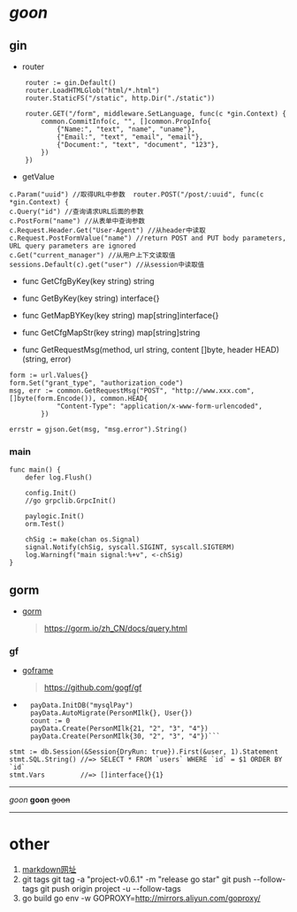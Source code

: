 # *goon*

## gin
* router
```
	router := gin.Default()
	router.LoadHTMLGlob("html/*.html")
	router.StaticFS("/static", http.Dir("./static"))

	router.GET("/form", middleware.SetLanguage, func(c *gin.Context) {
		common.CommitInfo(c, "", []common.PropInfo{
			{"Name:", "text", "name", "uname"},
			{"Email:", "text", "email", "email"},
			{"Document:", "text", "document", "123"},
		})
	})
```

* getValue
```
c.Param("uuid") //取得URL中参数  router.POST("/post/:uuid", func(c *gin.Context) {
c.Query("id") //查询请求URL后面的参数
c.PostForm("name") //从表单中查询参数
c.Request.Header.Get("User-Agent") //从header中读取
c.Request.PostFormValue("name") //return POST and PUT body parameters, URL query parameters are ignored
c.Get("current_manager") //从用户上下文读取值  
sessions.Default(c).get("user") //从session中读取值
```

* func GetCfgByKey(key string) string
* func GetByKey(key string) interface{}
* func GetMapBYKey(key string) map[string]interface{}
* func GetCfgMapStr(key string) map[string]string

* func GetRequestMsg(method, url string, content []byte, header HEAD) (string, error)
```
form := url.Values{}
form.Set("grant_type", "authorization_code")
msg, err := common.GetRequestMsg("POST", "http://www.xxx.com", []byte(form.Encode()), common.HEAD{
			"Content-Type": "application/x-www-form-urlencoded",
		})

errstr = gjson.Get(msg, "msg.error").String()
```

### main 
```
func main() {
	defer log.Flush()

	config.Init()
	//go grpclib.GrpcInit()

	paylogic.Init()
	orm.Test()

	chSig := make(chan os.Signal)
	signal.Notify(chSig, syscall.SIGINT, syscall.SIGTERM)
	log.Warningf("main signal:%+v", <-chSig)
}
```

## gorm 
* [gorm](https://gorm.io/zh_CN/docs/query.html)
    > https://gorm.io/zh_CN/docs/query.html

### gf 
* [goframe](https://github.com/gogf/gf)
    > https://github.com/gogf/gf

* ```	payData := &DB{}
	payData.InitDB("mysqlPay")
	payData.AutoMigrate(PersonMIlk{}, User{})
	count := 0
	payData.Create(PersonMIlk{21, "2", "3", "4"})
	payData.Create(PersonMIlk{30, "2", "3", "4"})```

```
stmt := db.Session(&Session{DryRun: true}).First(&user, 1).Statement
stmt.SQL.String() //=> SELECT * FROM `users` WHERE `id` = $1 ORDER BY `id`
stmt.Vars         //=> []interface{}{1}
```


---
*goon*
**goon**
~~goon~~


***
# other
1. [markdown网址](https://www.cnblogs.com/liugang-vip/p/6337580.html)
2. git tags
git tag -a "project-v0.6.1" -m "release go star"
git push --follow-tags
git push origin project -u --follow-tags
3. go build
go env -w GOPROXY=http://mirrors.aliyun.com/goproxy/